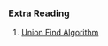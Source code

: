 ### Extra Reading
1. [Union Find Algorithm](https://labuladong.gitbook.io/algo-en/iv.-high-frequency-interview-problem/union-find-explanation)
